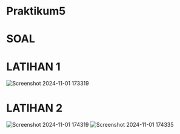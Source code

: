 # Praktikum5
# SOAL
# LATIHAN 1

![Screenshot 2024-11-01 173319](https://github.com/user-attachments/assets/1da44093-5204-4da7-a5c4-a3b3cd546b94)       

# LATIHAN 2
![Screenshot 2024-11-01 174319](https://github.com/user-attachments/assets/d03ffcac-a449-42de-9a2a-4c02ef9f3dea) 
![Screenshot 2024-11-01 174335](https://github.com/user-attachments/assets/a8deee08-fe28-4031-8829-b31937e9eb0b)


